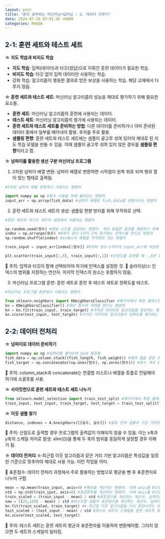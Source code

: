 ```yaml
---
layout: post
title: "혼자 공부하는 머신러닝+딥러닝 : 2. 데이터 다루기"
date: 2024-07-29 03:01:45 +0900
categories: KHUDA
---
```

## <span style= 'background-color: #f1f8ff'>2-1: 훈련 세트와 테스트 세트
☆ **지도 학습과 비지도 학습**
- **지도 학습**: 입력(데이터)과 타깃(정답)으로 이뤄진 훈련 데이터가 필요한 학습.
- **비지도 학습**: 타깃 없이 입력 데이터만 사용하는 학습.
- 강화 학습: 알고리즘이 행동한 결과로 얻은 보상을 사용하는 학습. 해당 교재에서 다루지 않음.

☆ **훈련 세트와 테스트 세트**: 머신러닝 알고리즘의 성능을 제대로 평가하기 위해 필요한 요소들.
- **훈련 세트**: 머신러닝 알고리즘의 훈련에 사용되는 데이터.
- **테스트 세트**: 머신러닝 알고리즘의 평가에 사용되는 데이터.
- **훈련 세트와 테스트 세트를 준비하는 방법**: 다른 데이터를 준비하거나 이미 준비된 데이터 중에서 일부를 뗴어내어 활용. 후자를 주로 활용.
- **샘플링 편향**: 훈련 세트와 테스트 세트에는 샘플이 골고루 섞여 있어야 제대로 된 지도 학습 모델을 만들 수 있음. 이때 샘플이 골고루 섞여 있지 않은 경우를 **샘플링 편향**이라고 함.

☆ **넘파이를 활용한 생선 구분 머신러닝 프로그램**
1. 2차원 넘파이 배열 변환: 넘파이 배열로 변환하면 시작점이 왼쪽 위로 되며 행과 열이 맞는 형태로 출력됨.
```python
#2차원 넘파이 배열 변환에서 사용되는 명령어

import numpy as np #함수 사용을 위해 불러오는 명령어
input_arr = np.array(fish_data) #넘파이 배열로 fish_data를 변환시키는 명령어
```
2. 훈련 세트와 테스트 세트의 생성: 샘플링 편향 방지를 위해 무작위로 선택.
```python
#훈련 세트와 테스트 세트의 생성에서 사용되는 명령어

np.random.seed(정수) #랜덤 시드를 설정하는 명령어. 책과 동일한 결과를 재현하기 위해 사용
index = np.arrange(정수) #0에서 정수-1까지 1씩 증가하는 인덱스를 만드는 명령어
np.random.shuffle(index) #index의 배열을 무작위로 섞는 명령어

train_input = input_arr[index[:정수]] #0부터 정수-1까지의 input_arr에 저장된 배열을 train_input에 전달한 새로운 샘플을 만드는 명령어 

plt.scatter(train_input[:,0], train_input[:,1]) #산점도를 표현할 때 :,0은 1열을 x축으로, :,1은 2열을 Y축으로 표현하라는 의미
```
🚨 주의: 입력과 타깃이 함께 선택되어야 하기에 인덱스를 설정한 것.
📌 슬라이싱(:): 인덱스의 범위를 지정하는 연산자. 마지막 인덱스의 원소는 포함하지 않음.

3. 머신러닝 프로그램 훈련: 훈련 세트로 훈련 후 테스트 세트로 정확도를 테스트.
```python
#머신러닝 프로그램 훈련에서 사용되는 명령어

from sklearn.neighbors import KNeighborsClassifier #패키지에서 특정 클래스만 임포트하는 명령어
kn = KNeighborsClassifier() #해당 함수의 객체를 만드는 명령어 
kn = kn.fit(train_input, train_target) #주어진 데이터로 알고리즘을 훈련하는 명령어
kn.score(test_input, test_target) #주어진 데이터로 알고리즘의 정확도를 평가하는 명령어
```

## <span style= 'background-color: #f1f8ff'>2-2: 데이터 전처리
☆ **넘파이로 데이터 준비하기**
```python
import numpy as np #넘파이를 불러오며 np로 통칭함
fish_data = np.column_stack((fish_length, fish_weight)) #행과 열을 맞춘 하나의 리스트로 변환하는 명령어. 해당 과정을 fish_length와 fish_weight 리스트 내에 있는 요소 전부에 행함. 1-3에서 진행한 리스트 내포 구문과 유사
fish_target = np.concatenate((np.ones(정수), np.zeros(정수))) #정수 개의 1과 정수 개의 0으로 구성된 리스트를 하나의 리스트로 변환하는 명령어. column_stack과는 다르게 1줄로 나열함
```
🚨 주의: column_stack과 concatenate는 연결할 리스트나 배열을 튜플로 전달해야 하기에 소괄호를 사용.

☆ **사이킷런으로 훈련 세트와 테스트 세트 나누기**
```python
from sklearn.model_selection import train_test_split #패키지에서 특정 클래스만 임포트하는 명령어
train_input, test_input, train_target, test_target = train_test_split(fish_data, fish_target, stratify=fish_target random_state=정수) #fish_data의 데이터를 train_input과 test_input에, fish_target의 데이터를 train_target과 test_target에 무작위로 나누어 줌. stratify를 활용해 샘플링 편향 방지. 인덱스의 지정이 필요 없음
```

☆ **이웃 샘플 찾기**
```python
distance, indexes = A.kneighbors([[실수, 실수]]) #괄호 안의 샘플과 가장 가까운 다섯 개의 샘플의 거리와 인덱스를 찾는 명령어
```
🚨 주의: 산점도로 출력할 경우 프로그램의 출력값이 이해되지 않을 수 있음. 이는 x축과 y축의 스케일 차이로 발생. xlim(())을 통해 두 축의 범위를 동일하게 설정할 경우 이해가 됨.

☆ **데이터 전처리**: k-최근접 이웃 알고리즘과 같은 거리 기반 알고리즘은 특성값을 일정한 기준으로 맞추어야 제대로 사용 가능. 이런 작업을 의미.

📌 표준점수: 데이터 전처리 과정에서 주로 활용하는 방법으로 평균을 뺀 후 표준편차로 나누어 구함.
```python
mean = np.mean(train_input, axis=0) #평균을 계산하는 명령어. 이때 axis를 0으로 설정해야 행을 따라 각 열의 통계 값을 계산함. 즉 평균이 두 개 나옴
std = np.std(train_iput, axis=0) #표준편차를 계산하는 명령어. 이때 axis를 0으로 설정해야 행을 따라 각 열의 통계 값을 계산함. 즉 표준편차가 두 개 나옴 
train_scaled = (train_input - mean) / std #표준점수를 계산하는 계산식. 넘파이는 알아서 열을 구분하여 평균을 빼고 표준편차를 나누어줌. 이를 브로드캐스팅이라 함
new = ([25,150] - mean) / std #테스트할 샘플의 표준점수를 계산하는 계산식. 넘파이는 알아서 열을 구분하여 평균을 빼고 표준편차를 나누어줌
kn.fit(train_scaled, train_target) #k-최근접 이웃 알고리즘을 다시 훈련시키는 과정
test_scaled = (test_input - mean) / std #테스트 세트의 스케일을 훈련 세트와 동일하게 변환하는 과정
kn.score(test_scaled, test_target)
```
🚨 주의: 테스트 세트는 훈련 세트의 평균과 표준편차를 이용하여 변환해야함. 그러지 않으면 두 세트의 스케일이 달라짐.

